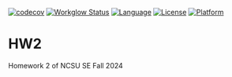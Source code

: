 [![codecov](https://codecov.io/gh/NCSU-SE-2024/HW1/graph/badge.svg?token=SBJKM9X9IO)](https://codecov.io/gh/NCSU-SE-2024/HW2)
[![Workglow Status](https://github.com/NCSU-SE-2024/HW1/actions/workflows/wf2.yml/badge.svg)](https://github.com/NCSU-SE-2024/HW2/actions/workflows/python-app.yml)
[![Language](https://img.shields.io/badge/Language-Python-blue)](https://www.python.org)
[![License](https://img.shields.io/badge/License-Apache%202.0-blue.svg)](https://opensource.org/licenses/Apache-2.0)
[![Platform](https://img.shields.io/badge/Platform-Linux-red)](https://www.linux.org)

# HW2
Homework 2 of NCSU SE Fall 2024
